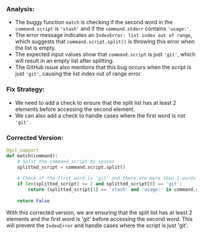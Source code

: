 ### Analysis:
- The buggy function `match` is checking if the second word in the `command.script` is `'stash'` and if the `command.stderr` contains `'usage:'`.
- The error message indicates an `IndexError: list index out of range`, which suggests that `command.script.split()` is throwing this error when the list is empty.
- The expected input values show that `command.script` is just `'git'`, which will result in an empty list after splitting.
- The GitHub issue also mentions that this bug occurs when the script is just `'git'`, causing the list index out of range error.

### Fix Strategy:
- We need to add a check to ensure that the split list has at least 2 elements before accessing the second element.
- We can also add a check to handle cases where the first word is not `'git'`.

### Corrected Version:
```python
@git_support
def match(command):
    # Split the command script by spaces
    splitted_script = command.script.split()
    
    # Check if the first word is 'git' and there are more than 1 words in the script
    if len(splitted_script) >= 2 and splitted_script[0] == 'git':
        return (splitted_script[1] == 'stash' and 'usage:' in command.stderr)
    
    return False
```

With this corrected version, we are ensuring that the split list has at least 2 elements and the first word is 'git' before accessing the second word. This will prevent the `IndexError` and handle cases where the script is just 'git'.